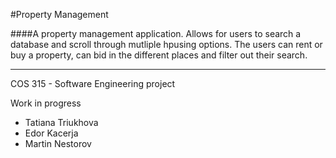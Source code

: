 #Property Management

####A property management application. Allows for users to search a database and scroll through mutliple hpusing options. The users can rent or buy a property, can bid in the different places and filter out their search.

---

COS 315 - Software Engineering project

Work in progress 

- Tatiana Triukhova
- Edor Kacerja
- Martin Nestorov